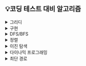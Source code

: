 ## 💡코딩 테스트 대비 알고리즘

<details markdown="1">
<summary>그리디</summary>

거스름 돈<br>
1이 될 때까지<br>
큰 수의 법칙<br>
숫자 카드 게임<br>

</details>

<details markdown="1">
<summary>구현</summary>

상하좌우<br>
시각<br>
왕실의 나이트<br>
게임 개발<br>

</details>

<details markdown="1">
<summary>DFS/BFS</summary>

DFS<br>
음료수 얼려먹기<br>
BFS<br>
미로 탈출<br>

</details>

<details markdown="1">
<summary>정렬</summary>

선택정렬<br>
삽입정렬<br>
퀵정렬<br>
계수정렬<br>
파이썬 정렬 라이브러리<br>
위에서 아래로<br>
성적순으로<br>
두 배열의 원소교체<br>

</details>

<details markdown="1">
<summary>이진 탐색</summary>

순차 탐색<br>
이진 탐색<br>
부품 찾기<br>
떡볶이 떡 만들기<br>

</details>

<details markdown="1">
<summary>다이나믹 프로그래밍</summary>

1로 만들기<br>
개미 전사<br>
바닥 공사<br>
효율적인 화폐 구성<br>

</details>

<details markdown="1">
<summary>최단 경로</summary>

다익스트라<br>
개선된 다익스트라<br>
플로이드 워셜<br>
미래 도시<br>
전보<br>

</details>
